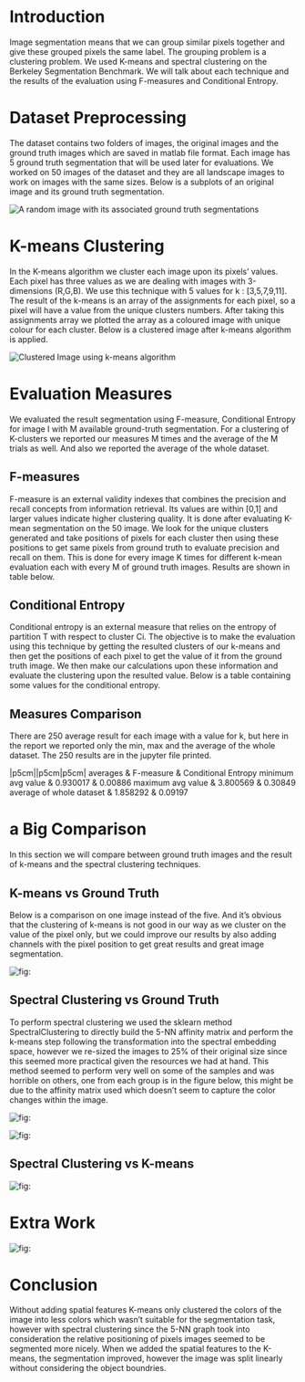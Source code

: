 Introduction
============

Image segmentation means that we can group similar pixels together and give these grouped pixels the same label. The grouping problem is a clustering problem. We used K-means and spectral clustering on the Berkeley Segmentation Benchmark. We will talk about each technique and the results of the evaluation using F-measures and Conditional Entropy.

Dataset Preprocessing
=====================

The dataset contains two folders of images, the original images and the ground truth images which are saved in matlab file format. Each image has 5 ground truth segmentation that will be used later for evaluations. We worked on 50 images of the dataset and they are all landscape images to work on images with the same sizes. Below is a subplots of an original image and its ground truth segmentation.

![A random image with its associated ground truth segmentations](images/comb_images.jpg "fig:")

K-means Clustering
==================

In the K-means algorithm we cluster each image upon its pixels’ values. Each pixel has three values as we are dealing with images with 3-dimensions (R,G,B). We use this technique with 5 values for k : [3,5,7,9,11]. The result of the k-means is an array of the assignments for each pixel, so a pixel will have a value from the unique clusters numbers. After taking this assignments array we plotted the array as a coloured image with unique colour for each cluster. Below is a clustered image after k-means algorithm is applied.

![Clustered Image using k-means algorithm](images/k-means.jpg "fig:")

Evaluation Measures
===================

We evaluated the result segmentation using F-measure, Conditional Entropy for image I with M available ground-truth segmentation. For a clustering of K-clusters we reported our measures M times and the average of the M trials as well. And also we reported the average of the whole dataset.

F-measures
----------

F-measure is an external validity indexes that combines the precision and recall concepts from information retrieval. Its values are within [0,1] and larger values indicate higher clustering quality. It is done after evaluating K-mean segmentation on the 50 image. We look for the unique clusters generated and take positions of pixels for each cluster then using these positions to get same pixels from ground truth to evaluate precision and recall on them. This is done for every image K times for different k-mean evaluation each with every M of ground truth images. Results are shown in table below.

Conditional Entropy
-------------------

Conditional entropy is an external measure that relies on the entropy of partition T with respect to cluster Ci. The objective is to make the evaluation using this technique by getting the resulted clusters of our k-means and then get the positions of each pixel to get the value of it from the ground truth image. We then make our calculations upon these information and evaluate the clustering upon the resulted value. Below is a table containing some values for the conditional entropy.

Measures Comparison
-------------------

There are 250 average result for each image with a value for k, but here in the report we reported only the min, max and the average of the whole dataset. The 250 results are in the jupyter file printed.

<span> |p<span>5cm</span>||p<span>5cm</span>|p<span>5cm</span>| </span>
averages & F-measure & Conditional Entropy
minimum avg value & 0.930017 & 0.00886
maximum avg value & 3.800569 & 0.30849
average of whole dataset & 1.858292 & 0.09197

a Big Comparison
================

In this section we will compare between ground truth images and the result of k-means and the spectral clustering techniques.

K-means vs Ground Truth
-----------------------

Below is a comparison on one image instead of the five. And it’s obvious that the clustering of k-means is not good in our way as we cluster on the value of the pixel only, but we could improve our results by also adding channels with the pixel position to get great results and great image segmentation.

![](images/comparison1.jpg "fig:")

Spectral Clustering vs Ground Truth
-----------------------------------

To perform spectral clustering we used the sklearn method SpectralClustering to directly build the 5-NN affinity matrix and perform the k-means step following the transformation into the spectral embedding space, however we re-sized the images to 25% of their original size since this seemed more practical given the resources we had at hand. This method seemed to perform very well on some of the samples and was horrible on others, one from each group is in the figure below, this might be due to the affinity matrix used which doesn’t seem to capture the color changes within the image.

![](images/spectral_1.jpg "fig:")

![](images/spectral_2.jpg "fig:")

Spectral Clustering vs K-means
------------------------------

![](images/spec_kmean.jpg "fig:")

Extra Work
==========

![](images/added_f.jpg "fig:")

Conclusion
==========

Without adding spatial features K-means only clustered the colors of the image into less colors which wasn’t suitable for the segmentation task, however with spectral clustering since the 5-NN graph took into consideration the relative positioning of pixels images seemed to be segmented more nicely. When we added the spatial features to the K-means, the segmentation improved, however the image was split linearly without considering the object boundries.
